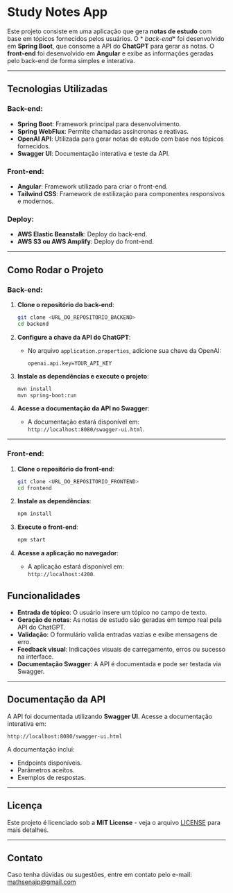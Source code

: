 # Study Notes App

Este projeto consiste em uma aplicação que gera **notas de estudo** com base em tópicos fornecidos pelos usuários. O *
*back-end** foi desenvolvido em **Spring Boot**, que consome a API do **ChatGPT** para gerar as notas. O **front-end**
foi desenvolvido em **Angular** e exibe as informações geradas pelo back-end de forma simples e interativa.

---

## Tecnologias Utilizadas

### Back-end:

- **Spring Boot**: Framework principal para desenvolvimento.
- **Spring WebFlux**: Permite chamadas assíncronas e reativas.
- **OpenAI API**: Utilizada para gerar notas de estudo com base nos tópicos fornecidos.
- **Swagger UI**: Documentação interativa e teste da API.

### Front-end:

- **Angular**: Framework utilizado para criar o front-end.
- **Tailwind CSS**: Framework de estilização para componentes responsivos e modernos.

### Deploy:

- **AWS Elastic Beanstalk**: Deploy do back-end.
- **AWS S3 ou AWS Amplify**: Deploy do front-end.

---

## Como Rodar o Projeto

### Back-end:

1. **Clone o repositório do back-end**:
   ```bash
   git clone <URL_DO_REPOSITORIO_BACKEND>
   cd backend
   ```

2. **Configure a chave da API do ChatGPT**:
    - No arquivo `application.properties`, adicione sua chave da OpenAI:
      ```properties
      openai.api.key=YOUR_API_KEY
      ```

3. **Instale as dependências e execute o projeto**:
   ```bash
   mvn install
   mvn spring-boot:run
   ```

4. **Acesse a documentação da API no Swagger**:
    - A documentação estará disponível em:  
      `http://localhost:8080/swagger-ui.html`.

---

### Front-end:

1. **Clone o repositório do front-end**:
   ```bash
   git clone <URL_DO_REPOSITORIO_FRONTEND>
   cd frontend
   ```

2. **Instale as dependências**:
   ```bash
   npm install
   ```

3. **Execute o front-end**:
   ```bash
   npm start
   ```

4. **Acesse a aplicação no navegador**:
    - A aplicação estará disponível em:  
      `http://localhost:4200`.

## Funcionalidades

- **Entrada de tópico**: O usuário insere um tópico no campo de texto.
- **Geração de notas**: As notas de estudo são geradas em tempo real pela API do ChatGPT.
- **Validação**: O formulário valida entradas vazias e exibe mensagens de erro.
- **Feedback visual**: Indicações visuais de carregamento, erros ou sucesso na interface.
- **Documentação Swagger**: A API é documentada e pode ser testada via Swagger.

---

## Documentação da API

A API foi documentada utilizando **Swagger UI**. Acesse a documentação interativa em:

```
http://localhost:8080/swagger-ui.html
```

A documentação inclui:

- Endpoints disponíveis.
- Parâmetros aceitos.
- Exemplos de respostas.

---

## Licença

Este projeto é licenciado sob a **MIT License** - veja o arquivo [LICENSE](LICENSE) para mais detalhes.

---

## Contato

Caso tenha dúvidas ou sugestões, entre em contato pelo e-mail:  
[mathsenajp@gmail.com](mailto:mathsenajp@gmail.com)